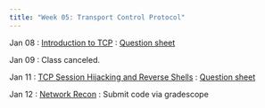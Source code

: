```yaml
---
title: "Week 05: Transport Control Protocol"
---
```


Jan 08
: [Introduction to TCP]({{site.baseurl}}/docs/concepts/tcp)
  : [Question sheet]({{site.baseurl}}/assets/concepts/tcplab.pdf)

Jan 09
: Class canceled.

Jan 11
: [TCP Session Hijacking and Reverse Shells]({{site.baseurl}}/docs/concepts/reverse_shell)
  : [Question sheet]({{site.baseurl}}/assets/concepts/revshell.pdf)

Jan 12
: [Network Recon]({{site.baseurl}}/docs/concepts/recon)
  : Submit code via gradescope


